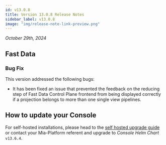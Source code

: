 ```yaml
---
id: v13.0.8
title: Version 13.0.8 Release Notes
sidebar_label: v13.0.8
image: "img/release-note-link-preview.png"
---
```


_October 29th, 2024_

## Fast Data

### Bug Fix

This version addressed the following bugs:

* It has been fixed an issue that prevented the feedback on the reducing step of Fast Data Control Plane frontend from being displayed correctly if a projection belongs to more than one single view pipelines.

## How to update your Console

For self-hosted installations, please head to the [self hosted upgrade guide](/docs/13.7.5/infrastructure/self-hosted/installation-chart/how-to-upgrade) or contact your Mia-Platform referent and upgrade to _Console Helm Chart_ `v13.6.4`.
